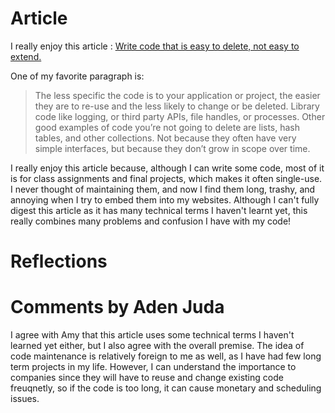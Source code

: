 # Article
I really enjoy this article : [Write code that is easy to delete, not easy to extend.](https://programmingisterrible.com/post/139222674273/write-code-that-is-easy-to-delete-not-easy-to?source=post_page-----56b0d9de2c43---------------------------------------)

One of my favorite paragraph is:

> The less specific the code is to your application or project, the easier they are to re-use and the less likely to change or be deleted. Library code like logging, or third party APIs, file handles, or processes. Other good examples of code you’re not going to delete are lists, hash tables, and other collections. Not because they often have very simple interfaces, but because they don’t grow in scope over time.

I really enjoy this article because, although I can write some code, most of it is for class assignments and final projects, which makes it often single-use. I never thought of maintaining them, and now I find them long, trashy, and annoying when I try to embed them into my websites. Although I can't fully digest this article as it has many technical terms I haven't learnt yet, this really combines many problems and confusion I have with my code!

 # Reflections

 # Comments by Aden Juda
 I agree with Amy that this article uses some technical terms I haven't learned yet either, but I also agree with the overall premise.  The idea of code maintenance is relatively foreign to me as well, as I have had few long term projects in my life.  However, I can understand the importance to companies since they will have to reuse and change existing code freuqnetly, so if the code is too long, it can cause monetary and scheduling issues.